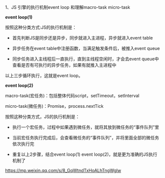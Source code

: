 1、JS 引擎的执行机制event loop 和理解macro-task micro-task

**event loop(1)**

按照这种分类方式:JS的执行机制是：

- 首先判断JS是同步还是异步，同步就进入主进程，异步就进入event table

- 异步任务在event table中注册函数，当满足触发条件后，被推入event queue

- 同步任务进入主线程后一直执行，直到主线程空闲时，才会去event queue中查看是否有可执行的异步任务，如果有就推入主进程中

以上三步循环执行，这就是event loop。

**event loop(2)**

macro-task(宏任务)：包括整体代码script，setTimeout，setInterval

micro-task(微任务)：Promise，process.nextTick

按照这种分类方式，JS的执行机制是：

- 执行一个宏任务，过程中如果遇到微任务，就将其放到微任务的“事件队列”里

- 当前宏任务执行完成后，会查看微任务的“事件队列”，并将里面全部的微任务依次执行完

- 重复以上2步骤，结合event loop(1) event loop(2)，就是更为准确的JS执行机制了

https://mp.weixin.qq.com/s/8_GqWtndTxHoALhTngWglw
